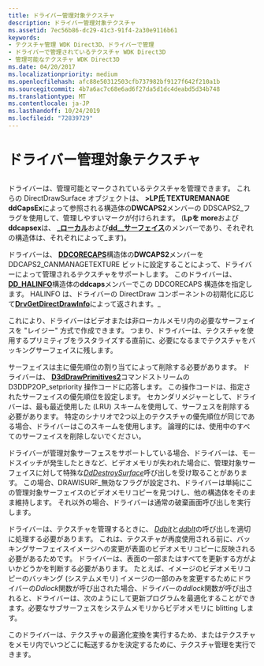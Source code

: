 ```yaml
---
title: ドライバー管理対象テクスチャ
description: ドライバー管理対象テクスチャ
ms.assetid: 7ec56b86-dc29-41c3-91f4-2a30e9116b61
keywords:
- テクスチャ管理 WDK Direct3D、ドライバーで管理
- ドライバーで管理されているテクスチャ WDK Direct3D
- 管理可能なテクスチャ WDK Direct3D
ms.date: 04/20/2017
ms.localizationpriority: medium
ms.openlocfilehash: afc88e50312503cfb737982bf9127f642f210a1b
ms.sourcegitcommit: 4b7a6ac7c68e6ad6f27da5d1dc4deabd5d34b748
ms.translationtype: MT
ms.contentlocale: ja-JP
ms.lasthandoff: 10/24/2019
ms.locfileid: "72839729"
---
```

# <a name="driver-managed-textures"></a>ドライバー管理対象テクスチャ


## <span id="ddk_driver_managed_textures_gg"></span><span id="DDK_DRIVER_MANAGED_TEXTURES_GG"></span>


ドライバーは、管理可能とマークされているテクスチャを管理できます。 これらの DirectDrawSurface オブジェクトは、 **&gt;LP氏 TEXTUREMANAGE ddCapsEx**によって参照される構造体の**DWCAPS2**メンバーの DDSCAPS2\_フラグを使用して、管理しやすいマークが付けられます。 (**Lpを more**および**ddcapsex**は、 [ **\_ローカル**](https://docs.microsoft.com/windows/desktop/api/ddrawint/ns-ddrawint-_dd_surface_local)および[**dd\_\_サーフェイス**](https://docs.microsoft.com/windows/desktop/api/ddrawint/ns-ddrawint-_dd_surface_more)のメンバーであり、それぞれの構造体は、それぞれによって\_ます)。

ドライバーは、 [**DDCORECAPS**](https://docs.microsoft.com/windows/desktop/api/ddrawi/ns-ddrawi-_ddcorecaps)構造体の**DWCAPS2**メンバーを DDCAPS2\_CANMANAGETEXTURE ビットに設定することによって、ドライバーによって管理されるテクスチャをサポートします。 このドライバーは、 [**DD\_HALINFO**](https://docs.microsoft.com/windows/desktop/api/ddrawint/ns-ddrawint-_dd_halinfo)構造体の**ddcaps**メンバーでこの DDCORECAPS 構造体を指定します。 HALINFO は、ドライバーの DirectDraw コンポーネントの初期化に応じて[**DrvGetDirectDrawInfo**](https://docs.microsoft.com/windows/desktop/api/winddi/nf-winddi-drvgetdirectdrawinfo)によって返されます。\_

これにより、ドライバーはビデオまたは非ローカルメモリ内の必要なサーフェイスを "レイジー" 方式で作成できます。 つまり、ドライバーは、テクスチャを使用するプリミティブをラスタライズする直前に、必要になるまでテクスチャをバッキングサーフェイスに残します。

サーフェイスは主に優先順位の割り当てによって削除する必要があります。 ドライバーは、 [**D3dDrawPrimitives2**](https://docs.microsoft.com/windows-hardware/drivers/ddi/d3dhal/nc-d3dhal-lpd3dhal_drawprimitives2cb)コマンドストリームの D3DDP2OP\_setpriority 操作コードに応答します。 この操作コードは、指定されたサーフェイスの優先順位を設定します。 セカンダリメジャーとして、ドライバーは、最も最近使用した (LRU) スキームを使用して、サーフェスを削除する必要があります。 特定のシナリオで2つ以上のテクスチャの優先順位が同じである場合、ドライバーはこのスキームを使用します。 論理的には、使用中のすべてのサーフェイスを削除しないでください。

ドライバーが管理対象サーフェスをサポートしている場合、ドライバーは、モードスイッチが発生したときなど、ビデオメモリが失われた場合に、管理対象サーフェイスに対して特殊な[*DdDestroySurface*](https://docs.microsoft.com/windows/desktop/api/ddrawint/nc-ddrawint-pdd_surfcb_destroysurface)呼び出しを受け取ることがあります。 この場合、DRAWISURF\_無効なフラグが設定され、ドライバーは単純にこの管理対象サーフェイスのビデオメモリコピーを見つけし、他の構造体をそのまま維持します。 それ以外の場合、ドライバーは通常の破棄画面呼び出しを実行します。

ドライバーは、テクスチャを管理するときに、 [*Ddblt*](https://docs.microsoft.com/windows/desktop/api/ddrawint/nc-ddrawint-pdd_surfcb_blt)と[*ddblt*](https://docs.microsoft.com/windows/desktop/api/ddrawint/nc-ddrawint-pdd_surfcb_lock)の呼び出しを適切に処理する必要があります。 これは、テクスチャが再度使用される前に、バッキングサーフェイスイメージへの変更が表面のビデオメモリコピーに反映される必要があるためです。 ドライバーは、表面の一部またはすべてを更新する方がよいかどうかを判断する必要があります。 たとえば、イメージのビデオメモリコピーのバッキング (システムメモリ) イメージの一部のみを変更するためにドライバーの*Ddlock*関数が呼び出された場合、ドライバーの*ddlock*関数が呼び出されると、ドライバーは、次のようにして更新プログラムを最適化することができます。必要なサブサーフェスをシステムメモリからビデオメモリに blitting します。

このドライバーは、テクスチャの最適化変換を実行するため、またはテクスチャをメモリ内でいつどこに転送するかを決定するために、テクスチャ管理を実行できます。

 

 





